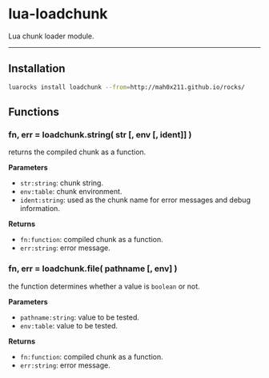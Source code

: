 lua-loadchunk
=========

Lua chunk loader module.

---


## Installation

```sh
luarocks install loadchunk --from=http://mah0x211.github.io/rocks/
```


## Functions

### fn, err = loadchunk.string( str [, env [, ident]] )

returns the compiled chunk as a function.

**Parameters**

- `str:string`: chunk string.
- `env:table`: chunk environment.
- `ident:string`: used as the chunk name for error messages and debug information.

**Returns**

- `fn:function`: compiled chunk as a function.
- `err:string`: error message.


### fn, err = loadchunk.file( pathname [, env] )

the function determines whether a value is `boolean` or not.

**Parameters**

- `pathname:string`: value to be tested.
- `env:table`: value to be tested.

**Returns**

- `fn:function`: compiled chunk as a function.
- `err:string`: error message.

